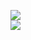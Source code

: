 [![](https://img.shields.io/badge/Made%20With-Github%20Spray-lightgrey.svg?style=for-the-badge&logo=github)](https://github.com/Annihil/github-spray#1467)  
[![](https://i.imgur.com/2DrTn0Z.gif)](https://github.com/Annihil/github-spray)